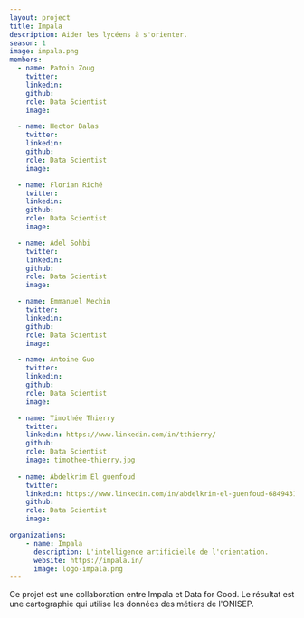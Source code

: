 ```yaml
---
layout: project
title: Impala
description: Aider les lycéens à s'orienter.
season: 1
image: impala.png
members:
  - name: Patoin Zoug
    twitter:
    linkedin:
    github:
    role: Data Scientist
    image:

  - name: Hector Balas
    twitter:
    linkedin:
    github:
    role: Data Scientist
    image:

  - name: Florian Riché
    twitter:
    linkedin:
    github:
    role: Data Scientist
    image:

  - name: Adel Sohbi
    twitter:
    linkedin:
    github:
    role: Data Scientist
    image:

  - name: Emmanuel Mechin
    twitter:
    linkedin:
    github:
    role: Data Scientist
    image:

  - name: Antoine Guo
    twitter:
    linkedin:
    github:
    role: Data Scientist
    image:

  - name: Timothée Thierry
    twitter:
    linkedin: https://www.linkedin.com/in/tthierry/
    github:
    role: Data Scientist
    image: timothee-thierry.jpg
    
  - name: Abdelkrim El guenfoud
    twitter:
    linkedin: https://www.linkedin.com/in/abdelkrim-el-guenfoud-6849431b/
    github:
    role: Data Scientist
    image:

organizations:
    - name: Impala
      description: L'intelligence artificielle de l'orientation.
      website: https://impala.in/
      image: logo-impala.png
---
```


Ce projet est une collaboration entre Impala et Data for Good. Le résultat est une cartographie qui utilise les données des métiers de l'ONISEP.
